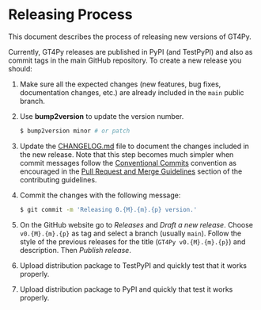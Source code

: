 # Releasing Process

This document describes the process of releasing new versions of GT4Py.

Currently, GT4Py releases are published in PyPI (and TestPyPI) and also as commit tags in the main GitHub repository. To create a new release you should:

1. Make sure all the expected changes (new features, bug fixes, documentation changes, etc.) are already included in the `main` public branch.

2. Use **bump2version** to update the version number.

   ```bash
   $ bump2version minor # or patch
   ```

3. Update the [CHANGELOG.md](CHANGELOG.md) file to document the changes included in the new release. Note that this step becomes much simpler when commit messages follow the [Conventional Commits][conventional-commits] convention as encouraged in the [Pull Request and Merge Guidelines](CONTRIBUTING.md#pull-request-and-merge-guidelines) section of the contributing guidelines.

4. Commit the changes with the following message:

   ```bash
   $ git commit -m 'Releasing 0.{M}.{m}.{p} version.'
   ```

5. On the GitHub website go to _Releases_ and _Draft a new release_. Choose `v0.{M}.{m}.{p}` as tag and select a branch (usually `main`). Follow the style of the previous releases for the title (`GT4Py v0.{M}.{m}.{p}`) and description. Then _Publish release_.

6. Upload distribution package to TestPyPI and quickly test that it works properly.

7. Upload distribution package to PyPI and quickly that test it works properly.

<!-- Reference links -->

[conventional-commits]: https://www.conventionalcommits.org/en/v1.0.0/#summary
